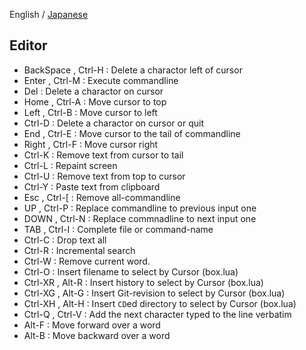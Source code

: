 English / [Japanese](./03-Readline_ja.md)

## Editor

* BackSpace , Ctrl-H : Delete a charactor left of cursor
* Enter , Ctrl-M     : Execute commandline
* Del                : Delete a charactor on cursor
* Home , Ctrl-A      : Move cursor to top
* Left , Ctrl-B      : Move cursor to left
* Ctrl-D             : Delete a charactor on cursor or quit
* End , Ctrl-E       : Move cursor to the tail of commandline
* Right , Ctrl-F     : Move cursor right
* Ctrl-K             : Remove text from cursor to tail
* Ctrl-L             : Repaint screen
* Ctrl-U             : Remove text from top to cursor
* Ctrl-Y             : Paste text from clipboard
* Esc , Ctrl-[       : Remove all-commandline
* UP , Ctrl-P        : Replace commandline to previous input one
* DOWN , Ctrl-N      : Replace commnadline to next input one
* TAB , Ctrl-I       : Complete file or command-name
* Ctrl-C             : Drop text all
* Ctrl-R             : Incremental search
* Ctrl-W             : Remove current word.
* Ctrl-O             : Insert filename to select by Cursor (box.lua)
* Ctrl-XR , Alt-R    : Insert history to select by Cursor (box.lua)
* Ctrl-XG , Alt-G    : Insert Git-revision to select by Cursor (box.lua)
* Ctrl-XH , Alt-H    : Insert `CD`ed directory to select by Cursor (box.lua)
* Ctrl-Q , Ctrl-V    : Add the next character typed to the line verbatim
* Alt-F              : Move forward over a word
* Alt-B              : Move backward over a word

